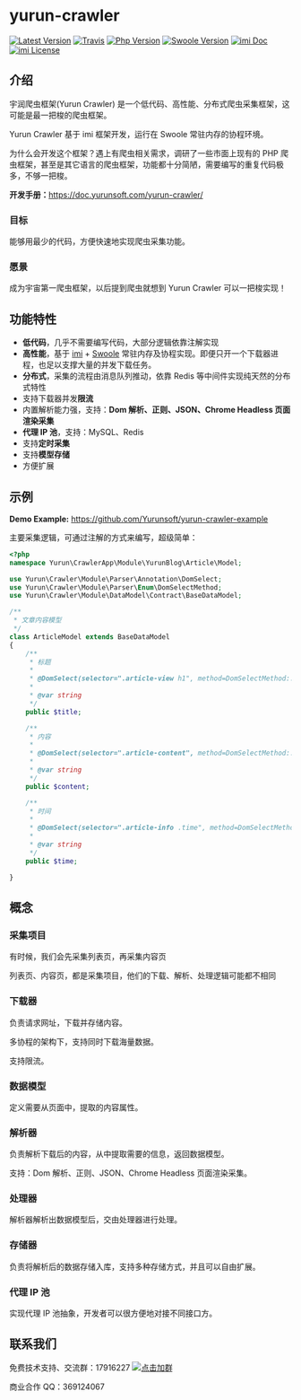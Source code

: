 # yurun-crawler

[![Latest Version](https://img.shields.io/packagist/v/yurunsoft/crawler.svg)](https://packagist.org/packages/yurunsoft/crawler)
[![Travis](https://img.shields.io/travis/Yurunsoft/yurun-crawler.svg)](https://travis-ci.org/github/Yurunsoft/yurun-crawler)
[![Php Version](https://img.shields.io/badge/php-%3E=7.1-brightgreen.svg)](https://secure.php.net/)
[![Swoole Version](https://img.shields.io/badge/swoole-%3E=4.3.0-brightgreen.svg)](https://github.com/swoole/swoole-src)
[![imi Doc](https://img.shields.io/badge/docs-passing-green.svg)](https://doc.imiphp.com)
[![imi License](https://img.shields.io/badge/license-MIT-brightgreen.svg)](https://github.com/Yurunsoft/crawler/blob/master/LICENSE)

## 介绍

宇润爬虫框架(Yurun Crawler) 是一个低代码、高性能、分布式爬虫采集框架，这可能是最一把梭的爬虫框架。

Yurun Crawler 基于 imi 框架开发，运行在 Swoole 常驻内存的协程环境。

为什么会开发这个框架？遇上有爬虫相关需求，调研了一些市面上现有的 PHP 爬虫框架，甚至是其它语言的爬虫框架，功能都十分简陋，需要编写的重复代码极多，不够一把梭。

**开发手册：**<https://doc.yurunsoft.com/yurun-crawler/>

### 目标

能够用最少的代码，方便快速地实现爬虫采集功能。

### 愿景

成为宇宙第一爬虫框架，以后提到爬虫就想到 Yurun Crawler 可以一把梭实现！

## 功能特性

* **低代码**，几乎不需要编写代码，大部分逻辑依靠注解实现
* **高性能**，基于 [imi](https://www.imiphp.com/) + [Swoole](https://www.swoole.com/) 常驻内存及协程实现。即便只开一个下载器进程，也足以支撑大量的并发下载任务。
* **分布式**，采集的流程由消息队列推动，依靠 Redis 等中间件实现纯天然的分布式特性
* 支持下载器并发**限流**
* 内置解析能力强，支持：**Dom 解析、正则、JSON、Chrome Headless 页面渲染采集**
* **代理 IP 池**，支持：MySQL、Redis
* 支持**定时采集**
* 支持**模型存储**
* 方便扩展

## 示例

**Demo Example:** <https://github.com/Yurunsoft/yurun-crawler-example>

主要采集逻辑，可通过注解的方式来编写，超级简单：

```php
<?php
namespace Yurun\CrawlerApp\Module\YurunBlog\Article\Model;

use Yurun\Crawler\Module\Parser\Annotation\DomSelect;
use Yurun\Crawler\Module\Parser\Enum\DomSelectMethod;
use Yurun\Crawler\Module\DataModel\Contract\BaseDataModel;

/**
 * 文章内容模型
 */
class ArticleModel extends BaseDataModel
{
    /**
     * 标题
     * 
     * @DomSelect(selector=".article-view h1", method=DomSelectMethod::TEXT)
     *
     * @var string
     */
    public $title;

    /**
     * 内容
     *
     * @DomSelect(selector=".article-content", method=DomSelectMethod::HTML)
     * 
     * @var string
     */
    public $content;

    /**
     * 时间
     *
     * @DomSelect(selector=".article-info .time", method=DomSelectMethod::TEXT)
     *
     * @var string
     */
    public $time;

}
```

## 概念

### 采集项目

有时候，我们会先采集列表页，再采集内容页

列表页、内容页，都是采集项目，他们的下载、解析、处理逻辑可能都不相同

### 下载器

负责请求网址，下载并存储内容。

多协程的架构下，支持同时下载海量数据。

支持限流。

### 数据模型

定义需要从页面中，提取的内容属性。

### 解析器

负责解析下载后的内容，从中提取需要的信息，返回数据模型。

支持：Dom 解析、正则、JSON、Chrome Headless 页面渲染采集。

### 处理器

解析器解析出数据模型后，交由处理器进行处理。

### 存储器

负责将解析后的数据存储入库，支持多种存储方式，并且可以自由扩展。

### 代理 IP 池

实现代理 IP 池抽象，开发者可以很方便地对接不同接口方。

## 联系我们

免费技术支持、交流群：17916227 [![点击加群](https://pub.idqqimg.com/wpa/images/group.png "点击加群")](https://jq.qq.com/?_wv=1027&k=5wXf4Zq)

商业合作 QQ：369124067
